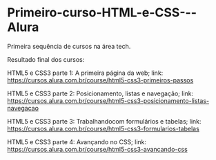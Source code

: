 # Primeiro-curso-HTML-e-CSS---Alura
Primeira sequência de cursos na área tech.


Resultado final dos cursos:


HTML5 e CSS3 parte 1: A primeira página da web;
link: https://cursos.alura.com.br/course/html5-css3-primeiros-passos


HTML5 e CSS3 parte 2: Posicionamento, listas e navegação;
link: https://cursos.alura.com.br/course/html5-css3-posicionamento-listas-navegacao


HTML5 e CSS3 parte 3: Trabalhandocom formulários e tabelas;
link: https://cursos.alura.com.br/course/html5-css3-formularios-tabelas


HTML5 e CSS3 parte 4: Avançando no CSS;
link: https://cursos.alura.com.br/course/html5-css3-avancando-css
